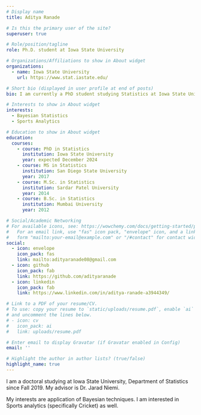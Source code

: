 ```yaml
---
# Display name
title: Aditya Ranade

# Is this the primary user of the site?
superuser: true

# Role/position/tagline
role: Ph.D. student at Iowa State University 

# Organizations/Affiliations to show in About widget
organizations:
  - name: Iowa State University
    url: https://www.stat.iastate.edu/

# Short bio (displayed in user profile at end of posts)
bio: I am currently a PhD student studying Statistics at Iowa State University. My advisor is Dr. Jarad Niemi

# Interests to show in About widget
interests:
  - Bayesian Statistics
  - Sports Analytics

# Education to show in About widget
education:
  courses:
    - course: PhD in Statistics
      institution: Iowa State University
      year: expected December 2024
    - course: MS in Statistics
      institution: San Diego State University
      year: 2017
    - course: M.Sc. in Statistics
      institution: Sardar Patel University
      year: 2014
    - course: B.Sc. in Statistics
      institution: Mumbai University
      year: 2012

# Social/Academic Networking
# For available icons, see: https://wowchemy.com/docs/getting-started/page-builder/#icons
#   For an email link, use "fas" icon pack, "envelope" icon, and a link in the
#   form "mailto:your-email@example.com" or "/#contact" for contact widget.
social:
  - icon: envelope
    icon_pack: fas
    link: mailto:adityaranade08@gmail.com
  - icon: github
    icon_pack: fab
    link: https://github.com/adityaranade
  - icon: linkedin
    icon_pack: fab
    link: https://www.linkedin.com/in/aditya-ranade-a3944349/

# Link to a PDF of your resume/CV.
# To use: copy your resume to `static/uploads/resume.pdf`, enable `ai` icons in `params.toml`,
# and uncomment the lines below.
# - icon: cv
#   icon_pack: ai
#   link: uploads/resume.pdf

# Enter email to display Gravatar (if Gravatar enabled in Config)
email: ''

# Highlight the author in author lists? (true/false)
highlight_name: true
---
```


I am a doctoral studying at Iowa State University, Department of Statistics since Fall 2019. My advisor is Dr. Jarad Niemi.

My interests are application of Bayesian techniques. I am interested in Sports analytics (specifically Cricket) as well.
